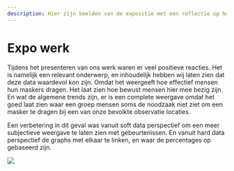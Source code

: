 ```yaml
---
description: Hier zijn beelden van de expositie met een reflectie op het werk
---
```


# Expo werk

 Tijdens het presenteren van ons werk waren er veel positieve reacties. Het is namelijk een relevant onderwerp, en inhoudelijk hebben wij laten zien dat deze data waardevol kon zijn. Omdat het weergeeft hoe effectief mensen hun maskers dragen. Het laat zien hoe bewust mensen hier mee bezig zijn.  En wat de algemene trends zijn, er is een complete weergave omdat het goed laat zien waar een groep mensen soms de noodzaak niet ziet om een masker te dragen bij een van onze bevolkte observatie locaties.  

Een verbetering in dit geval was vanuit soft data perspectief om een meer subjectieve weergave te laten zien met gebeurtenissen. En vanuit hard data perspectief de graphs met elkaar te linken, en waar de percentages op gebaseerd zijn. 

![](../.gitbook/assets/20200904_144721.jpg)

